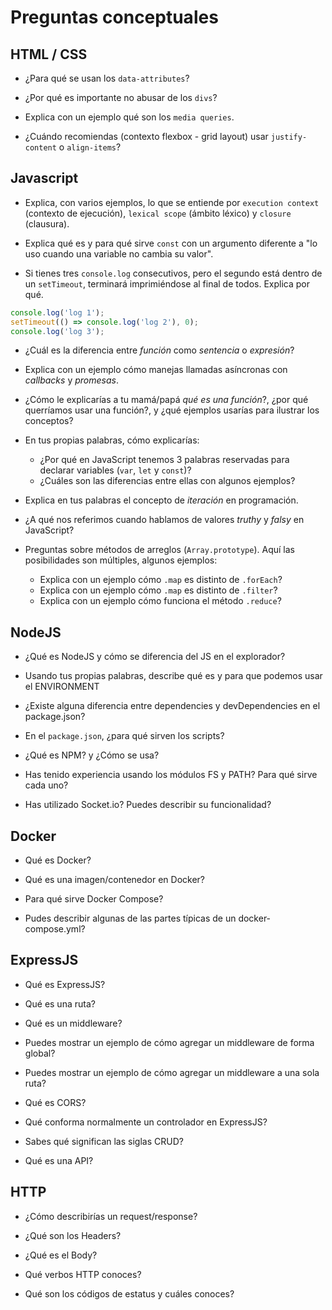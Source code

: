 # Preguntas conceptuales

## HTML / CSS

* ¿Para qué se usan los `data-attributes`?

* ¿Por qué es importante no abusar de los `divs`?

* Explica con un ejemplo qué son los `media queries`.

* ¿Cuándo recomiendas (contexto flexbox - grid layout) usar `justify-content` o
   `align-items`?

## Javascript

* Explica, con varios ejemplos, lo que se entiende por `execution context`
   (contexto de ejecución), `lexical scope` (ámbito léxico) y `closure`
   (clausura).

* Explica qué es y para qué sirve `const` con un argumento diferente a "lo uso
   cuando una variable no cambia su valor".

* Si tienes tres `console.log` consecutivos, pero el segundo está dentro de un
   `setTimeout`, terminará imprimiéndose al final de todos. Explica por qué.
```js
console.log('log 1');
setTimeout(() => console.log('log 2'), 0);
console.log('log 3');
```

* ¿Cuál es la diferencia entre _función_ como _sentencia_ o _expresión_?

* Explica con un ejemplo cómo manejas llamadas asíncronas con _callbacks_ y
   _promesas_.

* ¿Cómo le explicarías a tu mamá/papá _qué es una función_?, ¿por qué
    querríamos usar una función?, y ¿qué ejemplos usarías para ilustrar los
    conceptos?

* En tus propias palabras, cómo explicarías:

    * ¿Por qué en JavaScript tenemos 3 palabras reservadas para declarar
      variables (`var`, `let` y `const`)?
    * ¿Cuáles son las diferencias entre ellas con algunos ejemplos?

* Explica en tus palabras el concepto de _iteración_ en programación.

* ¿A qué nos referimos cuando hablamos de valores _truthy_ y _falsy_ en
    JavaScript?

* Preguntas sobre métodos de arreglos (`Array.prototype`). Aquí las
    posibilidades son múltiples, algunos ejemplos:

   * Explica con un ejemplo cómo `.map` es distinto de `.forEach`?
   * Explica con un ejemplo cómo `.map` es distinto de `.filter`?
   * Explica con un ejemplo cómo funciona el método `.reduce`?

## NodeJS

* ¿Qué es NodeJS y cómo se diferencia del JS en el explorador?

* Usando tus propias palabras, describe qué es y para que podemos usar el ENVIRONMENT

* ¿Existe alguna diferencia entre dependencies y devDependencies en el package.json?

* En el `package.json`, ¿para qué sirven los scripts?

* ¿Qué es NPM? y ¿Cómo se usa?

* Has tenido experiencia usando los módulos FS y PATH? Para qué sirve cada uno?

* Has utilizado Socket.io? Puedes describir su funcionalidad?

## Docker

* Qué es Docker?

* Qué es una imagen/contenedor en Docker?

* Para qué sirve Docker Compose?

* Pudes describir algunas de las partes típicas de un docker-compose.yml?

## ExpressJS

* Qué es ExpressJS?

* Qué es una ruta?

* Qué es un middleware?

* Puedes mostrar un ejemplo de cómo agregar un middleware de forma global?

* Puedes mostrar un ejemplo de cómo agregar un middleware a una sola ruta?

* Qué es CORS?

* Qué conforma normalmente un controlador en ExpressJS?

* Sabes qué significan las siglas CRUD?

* Qué es una API?

## HTTP

* ¿Cómo describirías un request/response?

* ¿Qué son los Headers?

* ¿Qué es el Body?

* Qué verbos HTTP conoces?

* Qué son los códigos de estatus y cuáles conoces?